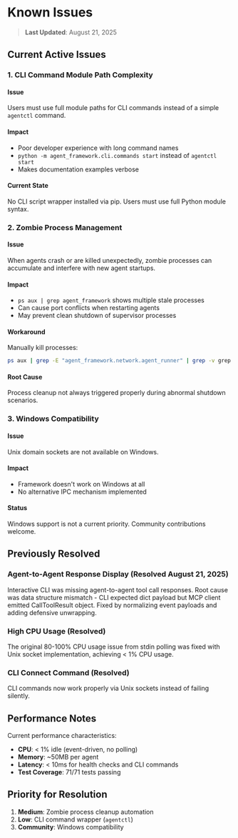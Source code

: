 # Known Issues

> **Last Updated**: August 21, 2025

## Current Active Issues

### 1. CLI Command Module Path Complexity

#### Issue
Users must use full module paths for CLI commands instead of a simple `agentctl` command.

#### Impact
- Poor developer experience with long command names
- `python -m agent_framework.cli.commands start` instead of `agentctl start`
- Makes documentation examples verbose

#### Current State
No CLI script wrapper installed via pip. Users must use full Python module syntax.

### 2. Zombie Process Management

#### Issue
When agents crash or are killed unexpectedly, zombie processes can accumulate and interfere with new agent startups.

#### Impact
- `ps aux | grep agent_framework` shows multiple stale processes
- Can cause port conflicts when restarting agents
- May prevent clean shutdown of supervisor processes

#### Workaround
Manually kill processes:
```bash
ps aux | grep -E "agent_framework.network.agent_runner" | grep -v grep | awk '{print $2}' | xargs kill -9
```

#### Root Cause
Process cleanup not always triggered properly during abnormal shutdown scenarios.

### 3. Windows Compatibility

#### Issue
Unix domain sockets are not available on Windows.

#### Impact
- Framework doesn't work on Windows at all
- No alternative IPC mechanism implemented

#### Status
Windows support is not a current priority. Community contributions welcome.

## Previously Resolved

### Agent-to-Agent Response Display (Resolved August 21, 2025)
Interactive CLI was missing agent-to-agent tool call responses. Root cause was data structure mismatch - CLI expected dict payload but MCP client emitted CallToolResult object. Fixed by normalizing event payloads and adding defensive unwrapping.

### High CPU Usage (Resolved)
The original 80-100% CPU usage issue from stdin polling was fixed with Unix socket implementation, achieving < 1% CPU usage.

### CLI Connect Command (Resolved) 
CLI commands now work properly via Unix sockets instead of failing silently.

## Performance Notes

Current performance characteristics:
- **CPU**: < 1% idle (event-driven, no polling)
- **Memory**: ~50MB per agent
- **Latency**: < 10ms for health checks and CLI commands
- **Test Coverage**: 71/71 tests passing

## Priority for Resolution

1. **Medium**: Zombie process cleanup automation  
2. **Low**: CLI command wrapper (`agentctl`)
3. **Community**: Windows compatibility